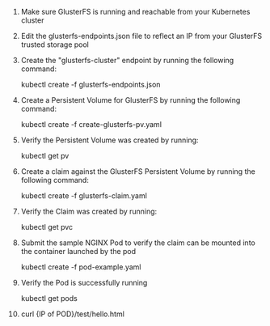 
1) Make sure GlusterFS is running and reachable from your Kubernetes cluster

2) Edit the glusterfs-endpoints.json file to reflect an IP from your GlusterFS trusted storage pool

3) Create the "glusterfs-cluster" endpoint by running the following command:

     kubectl create -f glusterfs-endpoints.json

4) Create a Persistent Volume for GlusterFS by running the following command:

     kubectl create -f create-glusterfs-pv.yaml
     
5) Verify the Persistent Volume was created by running:

     kubectl get pv
     
6) Create a claim against the GlusterFS Persistent Volume by running the following command:

     kubectl create -f glusterfs-claim.yaml
     
7) Verify the Claim was created by running:

     kubectl get pvc

8) Submit the sample NGINX Pod to verify the claim can be mounted into the container launched by the pod

     kubectl create -f pod-example.yaml
     
9) Verify the Pod is successfully running

    kubectl get pods
    
10) curl {IP of POD}/test/hello.html

